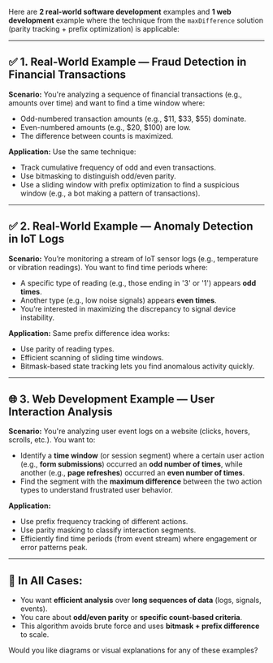 Here are **2 real-world software development** examples and **1 web development** example where the technique from the `maxDifference` solution (parity tracking + prefix optimization) is applicable:

---

## ✅ **1. Real-World Example — Fraud Detection in Financial Transactions**

**Scenario:**
You're analyzing a sequence of financial transactions (e.g., amounts over time) and want to find a time window where:

* Odd-numbered transaction amounts (e.g., \$11, \$33, \$55) dominate.
* Even-numbered amounts (e.g., \$20, \$100) are low.
* The difference between counts is maximized.

**Application:**
Use the same technique:

* Track cumulative frequency of odd and even transactions.
* Use bitmasking to distinguish odd/even parity.
* Use a sliding window with prefix optimization to find a suspicious window (e.g., a bot making a pattern of transactions).

---

## ✅ **2. Real-World Example — Anomaly Detection in IoT Logs**

**Scenario:**
You’re monitoring a stream of IoT sensor logs (e.g., temperature or vibration readings). You want to find time periods where:

* A specific type of reading (e.g., those ending in '3' or '1') appears **odd times**.
* Another type (e.g., low noise signals) appears **even times**.
* You’re interested in maximizing the discrepancy to signal device instability.

**Application:**
Same prefix difference idea works:

* Use parity of reading types.
* Efficient scanning of sliding time windows.
* Bitmask-based state tracking lets you find anomalous activity quickly.

---

## 🌐 **3. Web Development Example — User Interaction Analysis**

**Scenario:**
You're analyzing user event logs on a website (clicks, hovers, scrolls, etc.). You want to:

* Identify a **time window** (or session segment) where a certain user action (e.g., **form submissions**) occurred an **odd number of times**, while another (e.g., **page refreshes**) occurred an **even number of times**.
* Find the segment with the **maximum difference** between the two action types to understand frustrated user behavior.

**Application:**

* Use prefix frequency tracking of different actions.
* Use parity masking to classify interaction segments.
* Efficiently find time periods (from event stream) where engagement or error patterns peak.

---

## 🔑 In All Cases:

* You want **efficient analysis** over **long sequences of data** (logs, signals, events).
* You care about **odd/even parity** or **specific count-based criteria**.
* This algorithm avoids brute force and uses **bitmask + prefix difference** to scale.

Would you like diagrams or visual explanations for any of these examples?
